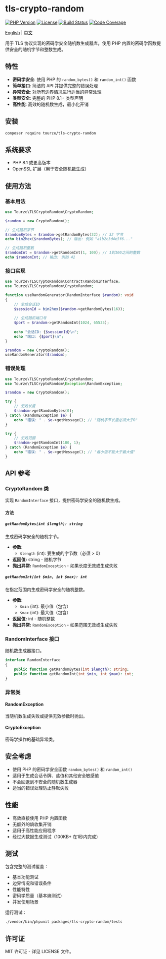 # tls-crypto-random

[![PHP Version](https://img.shields.io/badge/php-%5E8.1-8892BF.svg?style=flat-square)](https://www.php.net/)
[![License](https://img.shields.io/badge/license-MIT-green.svg?style=flat-square)](LICENSE)
[![Build Status](https://img.shields.io/github/actions/workflow/status/tourze/php-monorepo/ci.yml?branch=master&style=flat-square)](https://github.com/tourze/php-monorepo/actions)
[![Code Coverage](https://img.shields.io/codecov/c/github/tourze/php-monorepo?style=flat-square)](https://codecov.io/gh/tourze/php-monorepo)

[English](README.md) | [中文](README.zh-CN.md)

用于 TLS 协议实现的密码学安全随机数生成器库，使用 PHP 内置的密码学函数提供安全的随机字节和整数生成。

## 特性

- **密码学安全**: 使用 PHP 的 `random_bytes()` 和 `random_int()` 函数
- **简单接口**: 简洁的 API 并提供完整的错误处理
- **异常安全**: 对所有边界情况进行适当的异常处理
- **类型安全**: 完整的 PHP 8.1+ 类型声明
- **高性能**: 高效的随机数生成，最小化开销

## 安装

```bash
composer require tourze/tls-crypto-random
```

## 系统要求

- PHP 8.1 或更高版本
- OpenSSL 扩展（用于安全随机数生成）

## 使用方法

### 基本用法

```php
use Tourze\TLSCryptoRandom\CryptoRandom;

$random = new CryptoRandom();

// 生成随机字节
$randomBytes = $random->getRandomBytes(32); // 32 字节
echo bin2hex($randomBytes); // 输出: 例如 "a1b2c3d4e5f6..."

// 生成随机整数
$randomInt = $random->getRandomInt(1, 100); // 1到100之间的整数
echo $randomInt; // 输出: 例如 42
```

### 接口实现

```php
use Tourze\TLSCryptoRandom\Contract\RandomInterface;
use Tourze\TLSCryptoRandom\CryptoRandom;

function useRandomGenerator(RandomInterface $random): void
{
    // 生成会话ID
    $sessionId = bin2hex($random->getRandomBytes(16));
    
    // 生成随机端口号
    $port = $random->getRandomInt(1024, 65535);
    
    echo "会话ID: {$sessionId}\n";
    echo "端口: {$port}\n";
}

$random = new CryptoRandom();
useRandomGenerator($random);
```

### 错误处理

```php
use Tourze\TLSCryptoRandom\CryptoRandom;
use Tourze\TLSCryptoRandom\Exception\RandomException;

$random = new CryptoRandom();

try {
    // 无效长度
    $random->getRandomBytes(0);
} catch (RandomException $e) {
    echo "错误: " . $e->getMessage(); // "随机字节长度必须大于0"
}

try {
    // 无效范围
    $random->getRandomInt(100, 1);
} catch (RandomException $e) {
    echo "错误: " . $e->getMessage(); // "最小值不能大于最大值"
}
```

## API 参考

### CryptoRandom 类

实现 `RandomInterface` 接口，提供密码学安全的随机数生成。

#### 方法

##### `getRandomBytes(int $length): string`

生成密码学安全的随机字节。

- **参数:**
  - `$length` (int): 要生成的字节数（必须 > 0）
- **返回值:** string - 随机字节
- **抛出异常:** `RandomException` - 如果长度无效或生成失败

##### `getRandomInt(int $min, int $max): int`

在指定范围内生成密码学安全的随机整数。

- **参数:**
  - `$min` (int): 最小值（包含）
  - `$max` (int): 最大值（包含）
- **返回值:** int - 随机整数
- **抛出异常:** `RandomException` - 如果范围无效或生成失败

### RandomInterface 接口

随机数生成器接口。

```php
interface RandomInterface
{
    public function getRandomBytes(int $length): string;
    public function getRandomInt(int $min, int $max): int;
}
```

### 异常类

#### RandomException

当随机数生成失败或提供无效参数时抛出。

#### CryptoException

密码学操作的基础异常类。

## 安全考虑

- 使用 PHP 的密码学安全函数 `random_bytes()` 和 `random_int()`
- 适用于生成会话令牌、盐值和其他安全敏感值
- 不会回退到不安全的随机数生成器
- 适当的错误处理防止静默失败

## 性能

- 高效直接使用 PHP 内置函数
- 无额外的熵收集开销
- 适用于高性能应用程序
- 经过大数据生成测试（100KB+ 在1秒内完成）

## 测试

包含完整的测试覆盖：

- 基本功能测试
- 边界情况和错误条件
- 性能特性
- 密码学质量（基本熵测试）
- 并发使用场景

运行测试：

```bash
./vendor/bin/phpunit packages/tls-crypto-random/tests
```

## 许可证

MIT 许可证 - 详见 LICENSE 文件。
